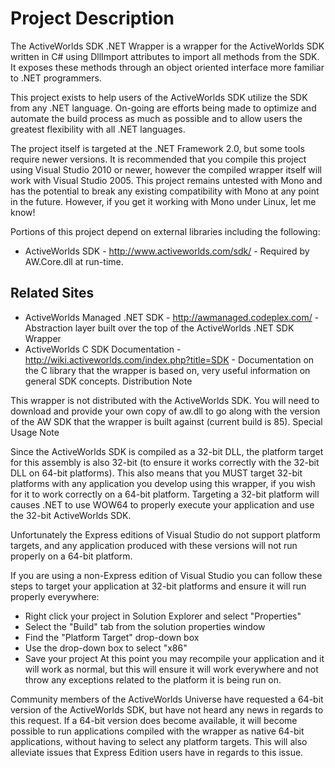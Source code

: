 # Project Description

The ActiveWorlds SDK .NET Wrapper is a wrapper for the ActiveWorlds SDK written in C# using DllImport attributes to import all methods from the SDK. It exposes these methods through an object oriented interface more familiar to .NET programmers.


This project exists to help users of the ActiveWorlds SDK utilize the SDK from any .NET language. On-going are efforts being made to optimize and automate the build process as much as possible and to allow users the greatest flexibility with all .NET languages.


The project itself is targeted at the .NET Framework 2.0, but some tools require newer versions. It is recommended that you compile this project using Visual Studio 2010 or newer, however the compiled wrapper itself will work with Visual Studio 2005. This project remains untested with Mono and has the potential to break any existing compatibility with Mono at any point in the future. However, if you get it working with Mono under Linux, let me know!

Portions of this project depend on external libraries including the following:
* ActiveWorlds SDK - http://www.activeworlds.com/sdk/ - Required by AW.Core.dll at run-time.


## Related Sites

* ActiveWorlds Managed .NET SDK - http://awmanaged.codeplex.com/ - Abstraction layer built over the top of the ActiveWorlds .NET SDK Wrapper
* ActiveWorlds C SDK Documentation - http://wiki.activeworlds.com/index.php?title=SDK - Documentation on the C library that the wrapper is based on, very useful information on general SDK concepts.
Distribution Note


This wrapper is not distributed with the ActiveWorlds SDK. You will need to download and provide your own copy of aw.dll to go along with the version of the AW SDK that the wrapper is built against (current build is 85).
Special Usage Note


Since the ActiveWorlds SDK is compiled as a 32-bit DLL, the platform target for this assembly is also 32-bit (to ensure it works correctly with the 32-bit DLL on 64-bit platforms). This also means that you MUST target 32-bit platforms with any application you develop using this wrapper, if you wish for it to work correctly on a 64-bit platform. Targeting a 32-bit platform will causes .NET to use WOW64 to properly execute your application and use the 32-bit ActiveWorlds SDK.


Unfortunately the Express editions of Visual Studio do not support platform targets, and any application produced with these versions will not run properly on a 64-bit platform.


If you are using a non-Express edition of Visual Studio you can follow these steps to target your application at 32-bit platforms and ensure it will run properly everywhere:
* Right click your project in Solution Explorer and select "Properties"
* Select the "Build" tab from the solution properties window
* Find the "Platform Target" drop-down box
* Use the drop-down box to select "x86"
* Save your project
At this point you may recompile your application and it will work as normal, but this will ensure it will work everywhere and not throw any exceptions related to the platform it is being run on.


Community members of the ActiveWorlds Universe have requested a 64-bit version of the ActiveWorlds SDK, but have not heard any news in regards to this request. If a 64-bit version does become available, it will become possible to run applications compiled with the wrapper as native 64-bit applications, without having to select any platform targets. This will also alleviate issues that Express Edition users have in regards to this issue.
